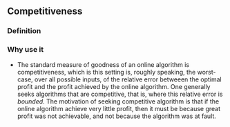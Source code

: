 Competitiveness
---

### Definition


### Why use it
- The standard measure of goodness of an online algorithm is competitiveness, which is this setting is, roughly speaking, the worst-case, over all possible inputs, of the relative error betweeen the optimal profit and the profit achieved by the online algorithm. One generally seeks algorithms that are competitive, that is, where this relative error is *bounded*. The motivation of seeking competitive algorithm is that if the online algorithm achieve very little profit, then it must be because great profit was not achievable, and not because the algorithm was at fault.